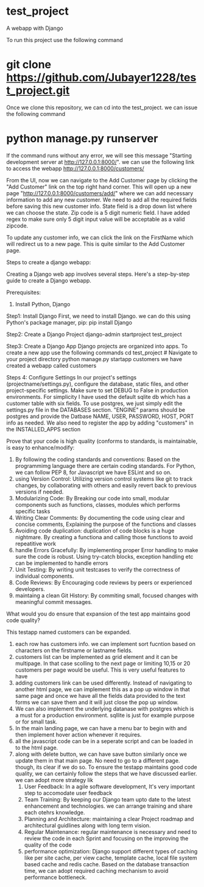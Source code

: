# test_project
A webapp with Django

To run this project use the following command

# git clone https://github.com/Jubayer1228/test_project.git

Once we clone this repository, we can cd into the test_project.  we can issue the following command

# python manage.py runserver
If the command runs without any error, we will see this message "Starting development server at http://127.0.0.1:8000/". we can use the following link to access the webapp
http://127.0.0.1:8000/customers/

From the UI, now we can navigate to the Add Customer page by clicking the "Add Customer" link on the top right hand corner. This will open up a new page
"http://127.0.0.1:8000/customers/add/" where we can add necessary information to add any new customer.
We need to add all the required fields before saving this new customer info. State field is a drop down list where we can choose the state. Zip code is a 5 digit numeric field. I have added regex to make sure only 5 digit input value will be acceptable as a valid zipcode.

To update any customer info, we can click the link on the FirstName which will redirect us to a new page. This is quite similar to the Add Customer page. 

Steps to create a django webapp:

Creating a Django web app involves several steps. Here's a step-by-step guide to create a Django webapp.

Prerequisites:
1. Install Python, Django

Step1: Install Django
First, we need to install Django. we can do this using Python's package manager, pip:
pip install Django

Step2: Create a Django Project
django-admin startproject test_project

Step3: Create a Django App
Django projects are organized into apps. To create a new app use the following commands
cd test_project  # Navigate to your project directory
python manage.py startapp customers
we have created a webapp called customers 

Steps 4: Configure Settings
In our project's settings (projectname/settings.py), configure the database, static files, and other project-specific settings. Make sure to set DEBUG to False in production environments. For simplicity I have used the default sqlite db which has a customer table with six fields. To use postgres, we just simply edit the settings.py file in the DATABASES section. "ENGINE" params should be postgres and provide the Datbase NAME, USER, PASSWORD, HOST, PORT info as needed. We also need to register the app by adding "customers" in the INSTALLED_APPS section






Prove that your code is high quality (conforms to standards, is maintainable, is easy to enhance/modify:


1. By following the coding standards and conventions:
   Based on the programmimg language there are certain coding standards. For Python, we can follow PEP 8, for 
   Javascript we have ESLint and so on.
2. using Version Control:
   Utilizing version control systems like git to track changes, by collaborating with others and easily revert back 
   to previous versions if needed.
3. Modularizing Code:
   By Breaking our code into small, modular components such as functions, classes, modules which performs specific 
   tasks
4. Writing Clear Comments:
   By documenting the code using clear and concise comments, Explaining the purpose of the functions and classes
5. Avoiding code duplication:
   duplication of code blocks is a huge nightmare. By creating a functiona and calling those functions to avoid 
   repeatitive work
6. handle Errors Gracefully:
   By implementing proper Error handling to make sure the code is robust. Using try-catch blocks, exception handling 
   etc can be implemented to handle errors
7. Unit Testing:
   By writing unit testcases to verify the correctness of individual components.
8. Code Reviews:
   By Encouraging code reviews by peers or experienced developers.
9. maintaing a clean Git History:
    By commiting small, focused changes with meaningful commit messages.



What would you do ensure that expansion of the test app maintains good code quality?

This testapp named customers can be expanded.
1. each row has customers info. we can implement sort fucntion based on characters on the firstname or lastname fields.
2. customers list can be implemented as grid element and it can be multipage. In that case scolling to the next page or 
   limiting 10,15 or 20 customers per page would be useful. This is very useful features to have
3. adding customers link can be used differently. Instead of navigating to another html page, we can implement this as a pop 
   up window in that same page and once we have all the fields data provided to the text forms we can save them and it will 
   just close the pop up window.
4. We can also implement the underlying datanase with postgres which is a must for a production environment. sqllite is just 
   for example purpose or for small task.
5. In the main landing page, we can have a menu bar to begin with and then implement hover action whenever it requires.
6. all the javascript code can be in a seperate script and can be loaded in to the html page.
7. along with delete button, we can have save button similarly once we update them in that main page. No need to go to a 
   different page. though, its clear if we do so.
To ensure the testapp maintains good code quality, we can certainly follow the steps that we have discussed earlier.
we can adopt more strategy lik
   1. User Feedback: In a agile software development, It's very important step to accomodate user feedback
   2. Team Training: By keeping our Django team upto date to the latest enhancement and technologies. we can arrange 
      training and share each otehrs knowledge.
   3. Planning and Architecture: maintaining a clear Project roadmap and architectural guidlines along with long term vision.
   4. Regular Maintenance: regular maintenance is necessary and need to review the code in each Sprint and focusing on the 
      improving the quality of the code
   5. performance optimization: Django support different types of caching like per site cache, per view cache, template 
      cache, local file system based cache and redis cache. Based on the database transaction time, we can adopt required 
      caching mechanism to avoid performance bottleneck.
